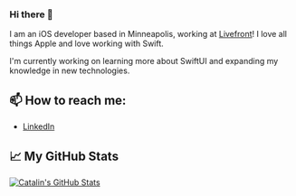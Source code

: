 ### Hi there 👋

I am an iOS developer based in Minneapolis, working at [Livefront](https://livefront.com)! I love all things Apple and love working with Swift.

I'm currently working on learning more about SwiftUI and expanding my knowledge in new technologies.

## 📫 How to reach me:

- [LinkedIn](https://www.linkedin.com/in/nathan-ansel-a062537a/)

## 📈 My GitHub Stats

<a href="https://github.com/nateansel/nateansel">
  <img align="center" src="https://github-readme-stats.vercel.app/api?username=nateansel&show_icons=true&line_height=27&count_private=true&title_color=ffffff&text_color=c9cacc&icon_color=2bbc8a&bg_color=1d1f21" alt="Catalin's GitHub Stats" />
</a>

<!--
**nateansel/nateansel** is a ✨ _special_ ✨ repository because its `README.md` (this file) appears on your GitHub profile.

Here are some ideas to get you started:

- 🔭 I’m currently working on ...
- 🌱 I’m currently learning ...
- 👯 I’m looking to collaborate on ...
- 🤔 I’m looking for help with ...
- 💬 Ask me about ...
- 📫 How to reach me: ...
- 😄 Pronouns: ...
- ⚡ Fun fact: ...
-->
